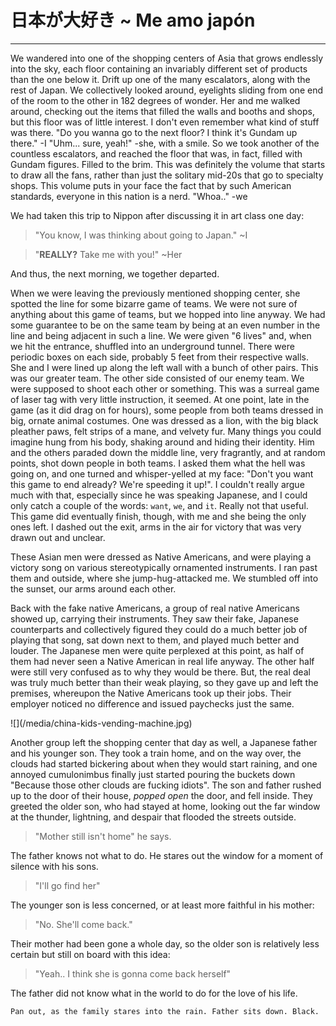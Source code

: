 
# 日本が大好き ~ Me amo japón
---

We wandered into one of the shopping centers of Asia that grows endlessly into the sky, each floor containing an invariably different set of products than the one below it. Drift up one of the many escalators, along with the rest of Japan. We collectively looked around, eyelights sliding from one end of the room to the other in 182 degrees of wonder. Her and me walked around, checking out the items that filled the walls and booths and shops, but this floor was of little interest. I don't even remember what kind of stuff was there.
"Do you wanna go to the next floor? I think it's Gundam up there." -I
"Uhm... sure, yeah!" -she, with a smile.
So we took another of the countless escalators, and reached the floor that was, in fact, filled with Gundam figures. Filled to the brim. This was definitely the volume that starts to draw all the fans, rather than just the solitary mid-20s that go to specialty shops. This volume puts in your face the fact that by such American standards, everyone in this nation is a nerd.
"Whoa.." -we

We had taken this trip to Nippon after discussing it in art class one day:
> "You know, I was thinking about going to Japan." ~I

> "**REALLY?** Take me with you!" ~Her

And thus, the next morning, we together departed.

When we were leaving the previously mentioned shopping center, she spotted the line for some bizarre game of teams. We were not sure of anything about this game of teams, but we hopped into line anyway. We had some guarantee to be on the same team by being at an even number in the line and being adjacent in such a line. We were given "6 lives" and, when we hit the entrance, shuffled into an underground tunnel. There were periodic boxes on each side, probably 5 feet from their respective walls. She and I were lined up along the left wall with a bunch of other pairs. This was our greater team. The other side consisted of our enemy team. We were supposed to shoot each other or something. This was a surreal game of laser tag with very little instruction, it seemed. At one point, late in the game (as it did drag on for hours), some people from both teams dressed in big, ornate animal costumes. One was dressed as a lion, with the big black pleather paws, felt strips of a mane, and velvety fur. Many things you could imagine hung from his body, shaking around and hiding their identity. Him and the others paraded down the middle line, very fragrantly, and at random points, shot down people in both teams. I asked them what the hell was going on, and one turned and whisper-yelled at my face: "Don't you want this game to end already? We're speeding it up!". I couldn't really argue much with that, especially since he was speaking Japanese, and I could only catch a couple of the words: `want`, `we`, and `it`. Really not that useful. This game did eventually finish, though, with me and she being the only ones left. I dashed out the exit, arms in the air for victory that was very drawn out and unclear.

These Asian men were dressed as Native Americans, and were playing a victory song on various stereotypically ornamented instruments. I ran past them and outside, where she jump-hug-attacked me. We stumbled off into the sunset, our arms around each other.

Back with the fake native Americans, a group of real native Americans showed up, carrying their instruments. They saw their fake, Japanese counterparts and collectively figured they could do a much better job of playing that song, sat down next to them, and played much better and louder. The Japanese men were quite perplexed at this point, as half of them had never seen a Native American in real life anyway. The other half were still very confused as to why they would be there. But, the real deal was truly much better than their weak playing, so they gave up and left the premises, whereupon the Native Americans took up their jobs. Their employer noticed no difference and issued paychecks just the same.

<div markdown="span">
![](/media/china-kids-vending-machine.jpg)
</div>

Another group left the shopping center that day as well, a Japanese father and his younger son. They took a train home, and on the way over, the clouds had started bickering about when they would start raining, and one annoyed cumulonimbus finally just started pouring the buckets down "Because those other clouds are fucking idiots". The son and father rushed up to the door of their house, *popped open* the door, and fell inside. They greeted the older son, who had stayed at home, looking out the far window at the thunder, lightning, and despair that flooded the streets outside.

> "Mother still isn't home" he says.

The father knows not what to do. He stares out the window for a moment of silence with his sons.
> "I'll go find her"

The younger son is less concerned, or at least more faithful in his mother:
> "No. She'll come back."

Their mother had been gone a whole day, so the older son is relatively less certain but still on board with this idea:
> "Yeah.. I think she is gonna come back herself"

The father did not know what in the world to do for the love of his life.

`Pan out, as the family stares into the rain. Father sits down. Black.`
